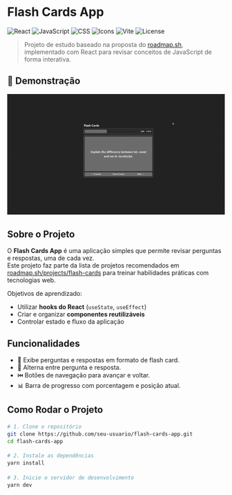 # Flash Cards App

![React](https://img.shields.io/badge/React-18-blue?logo=react)
![JavaScript](https://img.shields.io/badge/JavaScript-ES6-yellow?logo=javascript)
![CSS](https://img.shields.io/badge/CSS-Modules-blue?logo=css3)
![Icons](https://img.shields.io/badge/React--Icons-Fi-lightgrey)
![Vite](https://img.shields.io/badge/Vite-Dev--Server-purple?logo=vite)
![License](https://img.shields.io/badge/license-MIT-lightgrey)

> Projeto de estudo baseado na proposta do [roadmap.sh](https://roadmap.sh/projects/flash-cards), implementado com React para revisar conceitos de JavaScript de forma interativa.

## 📸 Demonstração

![Demonstração do app](./public/demo.gif)

## Sobre o Projeto

O **Flash Cards App** é uma aplicação simples que permite revisar perguntas e respostas, uma de cada vez.  
Este projeto faz parte da lista de projetos recomendados em [roadmap.sh/projects/flash-cards](https://roadmap.sh/projects/flash-cards) para treinar habilidades práticas com tecnologias web.

Objetivos de aprendizado:

- Utilizar **hooks do React** (`useState`, `useEffect`)
- Criar e organizar **componentes reutilizáveis**
- Controlar estado e fluxo da aplicação

## Funcionalidades

- 📖 Exibe perguntas e respostas em formato de flash card.
- 🔁 Alterna entre pergunta e resposta.
- ⏮️ Botões de navegação para avançar e voltar.
- 📊 Barra de progresso com porcentagem e posição atual.

## Como Rodar o Projeto

```bash
# 1. Clone o repositório
git clone https://github.com/seu-usuario/flash-cards-app.git
cd flash-cards-app

# 2. Instale as dependências
yarn install

# 3. Inicie o servidor de desenvolvimento
yarn dev
```
